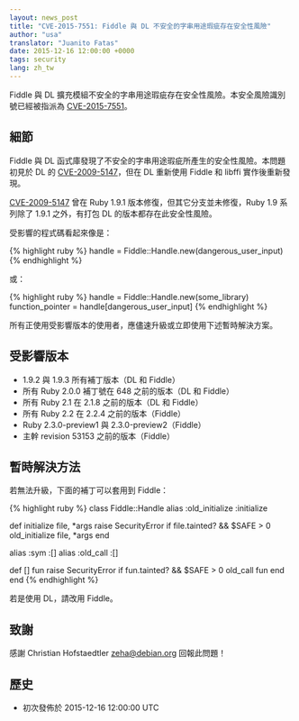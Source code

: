 ```yaml
---
layout: news_post
title: "CVE-2015-7551: Fiddle 與 DL 不安全的字串用途瑕疵存在安全性風險"
author: "usa"
translator: "Juanito Fatas"
date: 2015-12-16 12:00:00 +0000
tags: security
lang: zh_tw
---
```


Fiddle 與 DL 擴充模組不安全的字串用途瑕疵存在安全性風險。本安全風險識別號已經被指派為 [CVE-2015-7551](http://cve.mitre.org/cgi-bin/cvename.cgi?name=CVE-2015-7551)。

細節
-------

Fiddle 與 DL 函式庫發現了不安全的字串用途瑕疵所產生的安全性風險。本問題初見於 DL 的 [CVE-2009-5147](http://cve.mitre.org/cgi-bin/cvename.cgi?name=CVE-2009-5147)，但在 DL 重新使用 Fiddle 和 libffi 實作後重新發現。

[CVE-2009-5147](http://cve.mitre.org/cgi-bin/cvename.cgi?name=CVE-2009-5147) 曾在 Ruby 1.9.1 版本修復，但其它分支並未修復，Ruby 1.9 系列除了 1.9.1 之外，有打包 DL 的版本都存在此安全性風險。

受影響的程式碼看起來像是：

{% highlight ruby %}
handle = Fiddle::Handle.new(dangerous_user_input)
{% endhighlight %}

或：

{% highlight ruby %}
handle = Fiddle::Handle.new(some_library)
function_pointer = handle[dangerous_user_input]
{% endhighlight %}

所有正使用受影響版本的使用者，應儘速升級或立即使用下述暫時解決方案。

受影響版本
-----------------

* 1.9.2 與 1.9.3 所有補丁版本（DL 和 Fiddle）
* 所有 Ruby 2.0.0 補丁號在 648 之前的版本（DL 和 Fiddle）
* 所有 Ruby 2.1 在 2.1.8 之前的版本（DL 和 Fiddle）
* 所有 Ruby 2.2 在 2.2.4 之前的版本（Fiddle）
* Ruby 2.3.0-preview1 與 2.3.0-preview2（Fiddle）
* 主幹 revision 53153 之前的版本（Fiddle）

暫時解決方法
-----------

若無法升級，下面的補丁可以套用到 Fiddle：

{% highlight ruby %}
class Fiddle::Handle
  alias :old_initialize :initialize

  def initialize file, *args
    raise SecurityError if file.tainted? && $SAFE > 0
    old_initialize file, *args
  end

  alias :sym :[]
  alias :old_call :[]

  def [] fun
    raise SecurityError if fun.tainted? && $SAFE > 0
    old_call fun
  end
end
{% endhighlight %}

若是使用 DL，請改用 Fiddle。

致謝
-------

感謝 Christian Hofstaedtler <zeha@debian.org> 回報此問題！

歷史
-------

* 初次發佈於 2015-12-16 12:00:00 UTC
